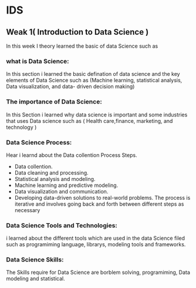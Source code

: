 # IDS
## Weak 1( Introduction to Data Science )

In this week I theory learned the basic of data Science such as 
### what is Data Science:
In this section i learned the basic defination of data science and the key elements of Data Science such as (Machine learning, statistical analysis, Data visualization, and data-
driven decision making)

### The importance of Data Science:
In this Section i learned why data science is important and some industries that uses Data science such as ( Health care,finance, marketing, and technology )

### Data Science Process:
Hear i learnd about the Data collention Process Steps.
* Data collention.
* Data cleaning and processing.  
* Statistical analysis and modeling.
* Machine learning and predictive modeling.
* Data visualization and communication.
* Developing data-driven solutions to real-world problems.
The process is iterative and involves going back and forth between different steps as necessary
### Data Science Tools and Technologies:
i learned about the different tools which are used in the data Science filed such as programiming language, librarys, modeling tools and frameworks.
### Data Science Skills:
The Skills require for Data Science are borblem solving, programiming, Data modeling and statistical.
